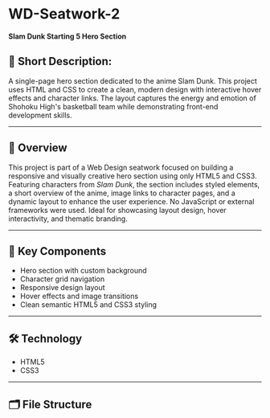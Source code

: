 # WD-Seatwork-2  
**Slam Dunk Starting 5 Hero Section**

## 📝 Short Description:
A single-page hero section dedicated to the anime Slam Dunk. This project uses HTML and CSS to create a clean, modern design with interactive hover effects and character links. The layout captures the energy and emotion of Shohoku High's basketball team while demonstrating front-end development skills.

---

## 📘 Overview
This project is part of a Web Design seatwork focused on building a responsive and visually creative hero section using only HTML5 and CSS3. Featuring characters from *Slam Dunk*, the section includes styled elements, a short overview of the anime, image links to character pages, and a dynamic layout to enhance the user experience. No JavaScript or external frameworks were used. Ideal for showcasing layout design, hover interactivity, and thematic branding.

---

## 🧩 Key Components

- Hero section with custom background
- Character grid navigation
- Responsive design layout
- Hover effects and image transitions
- Clean semantic HTML5 and CSS3 styling

---

## 🛠️ Technology

- HTML5  
- CSS3

---

## 🗂️ File Structure

